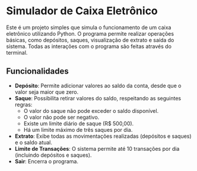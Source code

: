 # Simulador de Caixa Eletrônico

Este é um projeto simples que simula o funcionamento de um caixa eletrônico utilizando Python. O programa permite realizar operações básicas, como depósitos, saques, visualização de extrato e saída do sistema. Todas as interações com o programa são feitas através do terminal.

## Funcionalidades

- **Depósito**: Permite adicionar valores ao saldo da conta, desde que o valor seja maior que zero.
- **Saque**: Possibilita retirar valores do saldo, respeitando as seguintes regras:
  - O valor do saque não pode exceder o saldo disponível.
  - O valor não pode ser negativo.
  - Existe um limite diário de saque (R$ 500,00).
  - Há um limite máximo de três saques por dia.
- **Extrato**: Exibe todas as movimentações realizadas (depósitos e saques) e o saldo atual.
- **Limite de Transações**: O sistema permite até 10 transações por dia (incluindo depósitos e saques).
- **Sair**: Encerra o programa.

